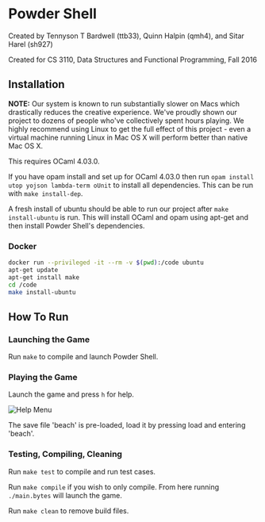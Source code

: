 # Powder Shell

Created by Tennyson T Bardwell (ttb33), Quinn Halpin (qmh4), and Sitar Harel (sh927)

Created for CS 3110, Data Structures and Functional Programming, Fall 2016

## Installation

**NOTE:** Our system is known to run substantially slower on Macs which drastically reduces the creative experience. We've proudly shown our project to dozens of people who've collectively spent hours playing. We highly recommend using Linux to get the full effect of this project - even a virtual machine running Linux in Mac OS X will perform better than native Mac OS X.

This requires OCaml 4.03.0.

If you have opam install and set up for OCaml 4.03.0 then run `opam install utop yojson lambda-term oUnit` to install all dependencies. This can be run with `make install-dep`.

A fresh install of ubuntu should be able to run our project after `make install-ubuntu` is run. This will install OCaml and opam using apt-get and then install Powder Shell's dependencies.

### Docker

```bash
docker run --privileged -it --rm -v $(pwd):/code ubuntu
apt-get update
apt-get install make
cd /code
make install-ubuntu
```

## How To Run

### Launching the Game

Run `make` to compile and launch Powder Shell.
### Playing the Game

Launch the game and press `h` for help.

![Help Menu](media/help_menu.png "Help Menu")

The save file 'beach' is pre-loaded, load it by pressing load and entering 'beach'.

### Testing, Compiling, Cleaning

Run `make test` to compile and run test cases.

Run `make compile` if you wish to only compile. From here running `./main.bytes` will launch the game.

Run `make clean` to remove build files.

